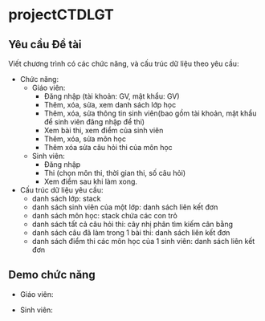 # projectCTDLGT

## Yêu cầu Đề tài
Viết chương trình có các chức năng, và cấu trúc dữ liệu theo yêu cầu:
- Chức năng:
  - Giáo viên: 
    - Đăng nhập (tài khoản: GV, mật khẩu: GV)
    - Thêm, xóa, sửa, xem danh sách lớp học
    - Thêm, xóa, sửa thông tin sinh viên(bao gồm tài khoản, mật khẩu để sinh viên đăng nhập để thi)
    - Xem bài thi, xem điểm của sinh viên
    - Thêm, xóa, sửa môn học
    - Thêm xóa sửa câu hỏi thi của môn học
  - Sinh viên:
    - Đăng nhập
    - Thi (chọn môn thi, thời gian thi, số câu hỏi)
    - Xem điểm sau khi làm xong.
- Cấu trúc dữ liệu yêu cầu:
  - danh sách lớp: stack
  - danh sách sinh viên của một lớp: danh sách liên kết đơn
  - danh sách môn học: stack chứa các con trỏ
  - danh sách tất cả câu hỏi thi: cây nhị phân tìm kiếm cân bằng
  - danh sách câu đã làm trong 1 bài thi: danh sách liên kết đơn
  - danh sách điểm thi các môn học của 1 sinh viên: danh sách liên kết đơn
## Demo chức năng
- Giáo viên:

- Sinh viên:
